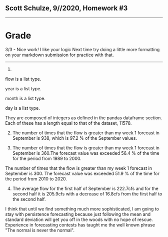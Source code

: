 ## Scott Schulze, 9//2020, Homework #3

---------
# Grade

3/3 -  Nice work!  I like your logic
Next time try doing a little more formatting on your markdown submission for practice with that. 

---

1)

flow is a list type.

year is a list type.

month is a list type.

day is a list type.

They are composed of integers as defined in the pandas dataframe section.
Each of these has a length equal to that of the dataset, 11578.

2) The number of times that the flow is greater than my week 1 forecast in September is 938, which is 97.2 % of the September values.

3) The number of times that the flow is greater than my week 1 forecast in September is 360.The forecast value was exceeded  56.4 % of the time for the period from 1989 to 2000.

The number of times that the flow is greater than my week 1 forecast in September is 300. The forecast value was exceeded  51.9 % of the time for the period from 2010 to 2020.

4) The average flow for the first half of September is 222.7cfs and for the second half it is 205.9cfs with a decrease of 16.8cfs from the first half to the second half.

I think that until we find something much more sophisticated, I am going to stay with persistence forecasting because just following the mean and standard deviation will get you off in the woods with no hope of rescue. Experience in forecasting contests has taught me the well known phrase "The normal is never the normal".
